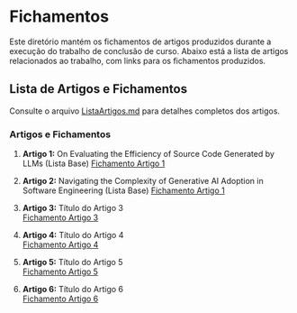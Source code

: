 # Fichamentos

Este diretório mantém os fichamentos de artigos produzidos durante a execução do trabalho de conclusão de curso. Abaixo está a lista de artigos relacionados ao trabalho, com links para os fichamentos produzidos.

## Lista de Artigos e Fichamentos

Consulte o arquivo [ListaArtigos.md](./ListaArtigos.md) para detalhes completos dos artigos.

### Artigos e Fichamentos

1. **Artigo 1:** On Evaluating the Efficiency of Source Code Generated by LLMs (Lista Base) 
   [Fichamento Artigo 1](./LISTA-BASE-78_fichamento-niu-LLMs.md.md)

2. **Artigo 2:** Navigating the Complexity of Generative AI Adoption in Software Engineering (Lista Base) 
   [Fichamento Artigo 1](./LISTA-BASE-76_fichamento-navigating-the-complexity-of-generativ.md)

3. **Artigo 3:** Título do Artigo 3  
   [Fichamento Artigo 3](./fichamento-erg-ADHD.md)

4. **Artigo 4:** Título do Artigo 4  
   [Fichamento Artigo 4](./fichamento-albasu-erg.md)

5. **Artigo 5:** Título do Artigo 5  
   [Fichamento Artigo 5](./fichamento-hypersensitivity.md)

6. **Artigo 6:** Título do Artigo 6  
   [Fichamento Artigo 6](./fichamento-feng-llm.md)



